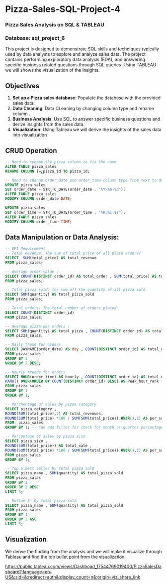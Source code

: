# Pizza-Sales-SQL-Project-4
### Pizza Sales Analysis on SQL & TABLEAU
### Database: sql_project_6

This project is designed to demonstrate SQL skills and techniques typically used by data analysts to explore and analyze sales data. The project contains performing exploratory data analysis (EDA), and answering specific business related questions through SQL queries .Using TABLEAU we will shows the visualization of the insights. 

## Objectives

1. **Set up a Pizza sales database**: Populate the database with the provided sales data.
2. **Data Cleaning**: Data CLeaning by changing column type and rename column .
3. **Business Analysis**: Use SQL to answer specific business questions and derive insights from the sales data.
4. **Visualization**: Using Tableau we will derive the insights of the sales data into visualization

## CRUD Operation
```sql
-- Need to rename the pizza column to fix the name
ALTER TABLE pizza_sales
RENAME COLUMN ï»¿pizza_id TO pizza_id;
```
```sql
-- Need to change order_date and order_time column type from text to date and time
UPDATE pizza_sales 
SET order_date = STR_TO_DATE(order_date , '%Y-%m-%d');
ALTER TABLE pizza_sales
MODIFY COLUMN order_date DATE;

UPDATE pizza_sales 
SET order_time = STR_TO_DATE(order_time , '%H:%i:%s');
ALTER TABLE pizza_sales
MODIFY COLUMN order_time TIME;
```

## Data Manipulation or Data Analysis:
```sql
-- KPI Requirement
-- Total Revenue: The sum of total price of all pizza orders?
SELECT  SUM(total_price) AS total_revenue
FROM pizza_sales;
```
```sql
-- Average order value : 
SELECT COUNT(DISTINCT order_id) AS total_order , SUM(total_price) AS total_revenue , (SUM(total_price)/COUNT(DISTINCT order_id)) AS avg_order
FROM pizza_sales;
```
```sql
-- Total pizza sold: the sum off the quantity of all pizza sold 
SELECT SUM(quantity) AS total_pizza_sold
FROM pizza_sales;
```
```sql
-- Total orders: The total number of orders placed
SELECT COUNT(DISTINCT order_id)
FROM pizza_sales;
```
```sql
-- Average pizza per orders : 
SELECT SUM(quantity) AS total_pizza , COUNT(DISTINCT order_id) AS total_order , (SUM(quantity) / COUNT(DISTINCT order_id)) AS avg_pizza_order
FROM pizza_sales;
```
```sql
-- Daily trend for orders
SELECT DAYNAME(order_date) AS day , COUNT(DISTINCT order_id) AS total_order
FROM pizza_sales
GROUP BY 1
ORDER BY 2 DESC;
```
```sql
-- Hourly trends for orders
SELECT HOUR(order_time) AS hourly , COUNT(DISTINCT order_id) AS total_order,
RANK() OVER(ORDER BY COUNT(DISTINCT order_id) DESC) AS Peak_hour_rank
FROM pizza_sales
GROUP BY 1
ORDER BY 1;
```
```sql
-- Perchentage of sales by pizza category
SELECT pizza_category ,
ROUND(SUM(total_price),2) AS total_revenues,
ROUND(SUM(total_price) *100 / SUM(SUM(total_price)) OVER(),2) AS per_sales_category
FROM  pizza_sales
GROUP BY 1; -- Can add filter for check for month or quarter percentage
```
```sql
-- Percentage of sales by pizza size 
SELECT pizza_size , 
ROUND(SUM(total_price)) AS total_sale ,
ROUND(SUM(total_price) *100 / SUM(SUM(total_price)) OVER(),2) AS per_sales_bysize
FROM pizza_sales
GROUP BY 1;
```
```sql
-- Top 5 best seller by total pizza sold
SELECT pizza_name , SUM(quantity) AS total_pizza_sold
FROM pizza_sales
GROUP BY 1
ORDER BY 2 DESC
LIMIT 5;
```
```sql
-- Bottom 5  by total pizza sold
SELECT pizza_name , SUM(quantity) AS total_pizza_sold
FROM pizza_sales
GROUP BY 1
ORDER BY 2 ASC
LIMIT 5;
```

## Visualization
We derive the finding from the analysis and we will make it visualize through Tableau and find the top bullet point from the visualization.

https://public.tableau.com/views/Dashboad_17544769019400/PizzaSalesDasboard?:language=en-US&:sid=&:redirect=auth&:display_count=n&:origin=viz_share_link

